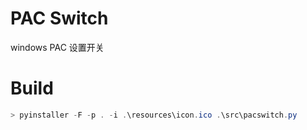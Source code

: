 # PAC Switch
 windows PAC 设置开关

# Build
```powershell
> pyinstaller -F -p . -i .\resources\icon.ico .\src\pacswitch.py
```